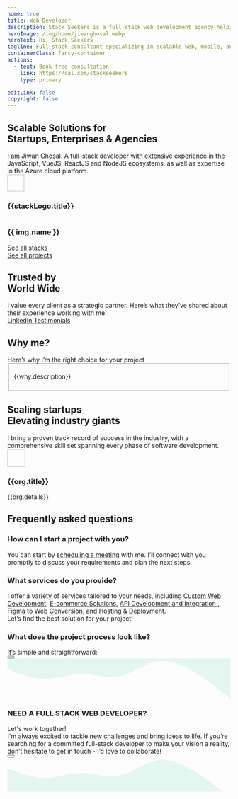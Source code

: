 ```yaml
---
home: true
title: Web Developer
description: Stack Seekers is a full-stack web development agency helping startups and businesses build modern, high-performance websites and web applications. From idea to launch, we turn your vision into powerful digital solutions. Expert Vue.js, React.js, and Node.js developer delivering scalable web, mobile, and software solutions with 𝙈𝙀𝙍𝙉 and 𝙈𝙀𝙑𝙉 stacks (MongoDB, Express, React/Vue, Next/Nuxt, Node.js).
heroImage: /img/home/jiwanghosal.webp
heroText: Hi, Stack Seekers
tagline: Full-stack consultant specializing in scalable web, mobile, and software solutions using MERN and MEVN stacks. Let’s bring your ideas to life, connect with me today!
containerClass: fancy-container
actions:
  - text: Book free consultation
    link: https://cal.com/stackseekers
    type: primary

editLink: false
copyright: false
---
```


<div class="mb-6">
  <div class="text-center pb-4">
    <div class="text-4xl font-bold"><h2>Scalable Solutions for <div class="text-4xl font-bold bg-primary">Startups, Enterprises & Agencies</div></h2></div>
    <div class="text-xl md:text-center line-height-3"> I am Jiwan Ghosal. A full-stack developer with extensive experience in the JavaScript, VueJS, ReactJS and NodeJS ecosystems, as well as expertise in the Azure cloud platform.</div>
  </div>  
  <div class="grid justify-content-center my-4">
    <div class="flex gap-2 p-2" v-for="stackLogo in stackLogos" :key="stackLogo.title">
      <img width="38px" height="38px" :src="`https://cdn.simpleicons.org/${stackLogo.link}`" :alt="stackLogo.title" loading="eager" fetchpriority="high"/>
      <h3 class="hidden">{{stackLogo.title}}</h3>
    </div>
  </div>
  <div class="gallery gap-4">
    <div
      v-for="(img, index) in projects"
      :key="index"
      class="gallery-item mb-4"
    >
      <a :href="img.link" class="text-l gap-2 font-medium text-center no-underline" :aria-label="img.name">
        <img :src="img.images[0].itemImageSrc" :alt="img.images[0].alt" loading="eager" fetchpriority="high" />
        <h3 class="p-0 m-2">{{ img.name }}</h3>
      </a>
    </div>
  </div>
  <div class="text-center pb-4 grid justify-content-center gap-4">
    <a href="/about/#stack" size="large" color="deeppink" class="flex justify-content-center text-center no-underline mt-4"> 
      <div class="p-flex p-ai-center">
        <div
          class="p-button p-button-rounded p-button-secondary p-px-3 p-py-2 p-text-sm p-flex p-ai-center p-shadow-2 custom-button"
        >
          <span class="mr-6">See all stacks</span>
          <!-- Add circular element -->
          <div class="absolute right-0 mr-5">
            <div class="circle pb-2 my-2 mx-2"></div>
            <div class="circle pt-2 my-2 mx-2"></div>
          </div>
          <i class="pi pi-angle-double-right" alt="arrow" style="font-size: 1rem;"></i>
        </div>
      </div>
    </a>
    <a href="/web-development-projects/" size="large" color="deeppink" class="flex justify-content-center text-center no-underline mt-4"> 
      <div class="p-flex p-ai-center">
        <div
          class="p-button p-button-rounded p-button-secondary p-px-3 p-py-2 p-text-sm p-flex p-ai-center p-shadow-2 custom-button"
        >
          <span class="mr-6">See all projects</span>
          <!-- Add circular element -->
          <div class="absolute right-0 mr-5">
            <div class="circle pb-2 my-2 mx-2"></div>
            <div class="circle pt-2 my-2 mx-2"></div>
          </div>
          <i class="pi pi-angle-double-right" style="font-size: 1rem;"></i>
        </div>
      </div>
    </a>
  </div>
</div>

<!-- Testimonials -->
<div class="my-6">
  <div class="text-center pb-4">
    <div class="text-4xl font-bold"><h2>Trusted by <div class="text-4xl font-bold bg-primary">World Wide</div></h2></div>
    <div class="my-4 text-xl line-height-2">I value every client as a strategic partner. Here’s what they’ve shared about their experience working with me.</div>
  </div>
  <div class="card relative md:mx-0 -mx-4" @mouseenter="pauseAutoPlay"
    @mouseleave="resumeAutoPlay">
    <Carousel :value="testimonials" :numVisible="1" :numScroll="1"  ref="carousel" :responsiveOptions="responsiveCustomerOptions" circular :page="currentPage"
      @page="onPageChange">
        <template #item="slotProps">
          <div class="card shadow-1 border-round-md p-4 md:mx-8 vp-feature-item">
            <div class="font-italic mb-8">
              <div class="text-md line-height-3" ><span class="font-bold text-4xl">"</span> {{ slotProps.data.message }}</div>
            </div>
            <div class="flex align-items-center">
              <img :src="slotProps.data.avatar" :alt="slotProps.data.name" loading="eager" fetchpriority="high" class="border-circle" width="50px" height="50px" />
              <a :href="slotProps.data.link" target="_blank" class="no-underline">
                <h3 class="flex flex-column align-items-start ml-2 p-0 m-0">
                  <div>
                    <i class="pi pi-linkedin mr-1 text-blue-700" style="font-size: 1rem"></i>
                    {{ slotProps.data.name }}, 
                  </div>
                  <div>
                    <img :alt="slotProps.data.location" src="https://primefaces.org/cdn/primevue/images/flag/flag_placeholder.png" loading="eager" fetchpriority="high" :class="`flag flag-${slotProps.data.code.toLowerCase()} mr-1`" style="width: 18px" />
                    {{ slotProps.data.location }}
                  </div>
                </h3>
              </a>
            </div>
          </div>
        </template>
    </Carousel>
  </div>
  <div class="text-center pb-4">
    <a href="https://www.linkedin.com/in/jiwanghosal/details/recommendations/" size="large" color="deeppink" class="flex justify-content-center text-center no-underline mt-4"> 
      <div class="p-flex p-ai-center">
        <div
          class="p-button p-button-rounded p-button-secondary p-px-3 p-py-2 p-text-sm p-flex p-ai-center p-shadow-2 custom-button"
        >
          <span class="mr-6">
            <i class="pi pi-linkedin" aria-label="LinkedIn Testimonials" style="font-size: 1rem"></i>
            LinkedIn Testimonials
          </span>
          <!-- Add circular element -->
          <div class="absolute right-0 mr-5">
            <div class="circle pb-2 my-2 mx-2"></div>
            <div class="circle pt-2 my-2 mx-2"></div>
          </div>
          <i class="pi pi-angle-double-right" style="font-size: 1rem;"></i>
        </div>
      </div>
    </a>
  </div>
</div>

<div class="my-6 flex flex-column">
  <div class="text-center pb-4">
    <div class="text-4xl font-bold"><h2>Why <span class="bg-primary">me?</span></h2></div>
    <div class="my-4 text-xl line-height-2">Here’s why I’m the right choice for your project</div>
  </div>
  <div class="flex flex-wrap">
    <div class="md:col-6 col-12 md:p-4" v-for="why in whyme" :key="why.title">  
      <Fieldset class="vp-feature-item">
        <template #legend>
            <h3 class="flex align-items-center pl-2 m-0 p-0">
                <img
                  :src="`/img/home/${why.id}.svg`"
                  class="p-avatar p-avatar-circle"
                  loading="lazy"
                  :alt="`${why.title} icon`"
                  width="24px"
                  height=24px
                />
                <span class="font-bold p-2 line-height-2">{{why.title}}</span>
            </h3>
        </template>
        <p class="m-0 pt-4">
          {{why.description}}
        </p>
      </Fieldset>
    </div>
  </div>
</div>
<div class="my-6">
  <div class="text-center pb-4">
    <div class="text-4xl font-bold"><h2>Scaling startups <div class="text-4xl font-bold bg-primary">Elevating industry giants</div></h2></div>
    <div class="my-4 text-xl line-height-2">I bring a proven track record of success in the industry, with a comprehensive skill set spanning every phase of software development.</div>
  </div>
  <div class="my-4 grid md:flex-row justify-content-center gap-2">
    <div class="md:col-2 col-5 border-round-md md:p-2 md:m-2 vp-feature-item flex align-items-center justify-content-center" v-for="org in orgs" :key="org.title">
      <div class="no-underline flex flex-column justify-content-center flex-wrap">
        <div class="mb-2 flex align-items-center justify-content-center h-4rem">
          <img :src="org.icon" :alt="org.title" width="40px" height="40px" class="border-round-md" loading="eager" fetchpriority="high"/>
        </div>
        <div class="h-5rem">
          <h3 class="text-base md:text-xl font-bold flex align-items-center justify-content-center p-0 m-0 text-center line-height-3">{{org.title}}</h3>
          <div class="text-xs md:text-sm flex align-items-center justify-content-center line-height-2 text-center">{{org.details}}</div>
        </div>
      </div>
    </div>
  </div>
</div>
<!-- FAQ -->
<div class="my-6">
  <div class="text-center pb-4">
    <div class="text-4xl font-bold line-height-2"><h2>Frequently asked <span class="bg-primary">questions</span></h2></div>
  </div>
  <div class="grid overflow-hidden border-round-2xl">
    <div class="col-12 ">
      <div class="border-round-2xl flex flex-column gap-2 md:p-2">
          <Accordion :activeIndex="0">
            <AccordionTab header="Q: How can I start a project with you?">
                <h3 class="m-0 p-0 hidden">How can I start a project with you?</h3>
                <p class="mx-3">
                    You can start by <a href="https://cal.com/stackseekers" class="no-underline text-xl" aria-label="schedule a meeting">scheduling a meeting</a> with me. I’ll connect with you promptly to discuss your requirements and plan the next steps.
                </p>
            </AccordionTab>
            <AccordionTab header="Q: What services do you provide?">
                <h3 class="m-0 p-0 hidden">What services do you provide?</h3>
                <div class="mx-3 ">
                    I offer a variety of services tailored to your needs, including 
                    <a href="web-development-services/#consulting-and-technical-advisory" class="no-underline" aria-label="Custom Web Development">Custom Web Development</a>, 
                    <a href="web-development-services/#e-commerce-solutions" class="no-underline" aria-label="E-commerce Solutions">E-commerce Solutions</a>, 
                    <a href="web-development-services/#api-development-and-integration" class="no-underline" aria-label="API Development and Integration">API Development and Integration </a>, 
                    <a href="web-development-services/#figma-to-web" class="no-underline" aria-label="Figma to Web Conversion">Figma to Web Conversion</a>, and 
                    <a href="web-development-services/#hosting" class="no-underline" aria-label="Hosting & Deployment">Hosting & Deployment</a>. 
                    <div class="mt-2">Let’s find the best solution for your project!</div>
                </div>
            </AccordionTab>
            <AccordionTab header="Q: What does the project process look like?">
                <h3 class="m-0 p-0 hidden">What does the project process look like?</h3>
                <div class="mx-3">
                  <div class="my-4">It’s simple and straightforward: </div>
                  <Timeline :value="events" align="left"
                      :pt="{
                        eventOpposite: { style: { padding: 0, flex: 0 } },
                        marker: { style: { backgroundColor: '#FFA500' } },
                        connector: { style: { backgroundColor: '#FFA500' } },
                        content: { style: { padding: '4px, 2px' } }
                      }">
                    <template #opposite="slotProps">
                      <small class="p-text-secondary"></small>
                    </template>
                    <template #content="slotProps">
                      {{ slotProps.item.status }}
                    </template>
                  </Timeline>
                </div>
                <div></div>
            </AccordionTab>
        </Accordion>
        <div class="my-4">
          <a href="https://cal.com/stackseekers" size="large" color="deeppink" class="flex justify-content-center text-center no-underline mt-4" aria-label="scheduling a meeting"> 
            <Button label="Discuss your project" icon="pi pi-calendar-clock" severity="primary" raised rounded/>
          </a>
        </div>
      </div>
    </div>
  </div>
</div>

<!-- Contact Me -->
<div class="border-round-md vp-feature-item" id="contact">
  <svg xmlns="http://www.w3.org/2000/svg" viewBox="0 60 1440 260"><path fill="#10b981" fill-opacity="0.1" d="M0,128L40,144C80,160,160,192,240,192C320,192,400,160,480,160C560,160,640,192,720,176C800,160,880,96,960,80C1040,64,1120,96,1200,144C1280,192,1360,256,1400,288L1440,320L1440,0L1400,0C1360,0,1280,0,1200,0C1120,0,1040,0,960,0C880,0,800,0,720,0C640,0,560,0,480,0C400,0,320,0,240,0C160,0,80,0,40,0L0,0Z"></path></svg>
  <div>
    <div class="text-center pb-4">
      <h3>
        <div class="text-4xl font-bold">NEED A FULL STACK WEB DEVELOPER?</div>
      </h3>
      <div class="my-4 text-md">Let's work together!</div>
    </div>
    <div class="mx-4 text-center text-xl line-height-3">
      I'm always excited to tackle new challenges and bring ideas to life. If you’re searching for a committed full-stack developer to make your vision a reality, don’t hesitate to get in touch - I’d love to collaborate!
    </div>
    <div class="my-4">
      <a href="mailto:jiwan.cse@gmail.com?subject=Inquiry:%20collaborate%20now" size="large" color="deeppink" class="flex justify-content-center text-center no-underline" aria-label="Send an Email"> 
        <Button label="Let's collaborate now!" icon="pi pi-briefcase" severity="primary" raised rounded />
      </a>
    </div>
    <div class="flex flex-row justify-content-end flex-wrap gap-4 mx-6 ">
      <a
        v-for="(socialElement, socialIndex) in social"
        :key="socialIndex"
        :href="socialElement.url"
        target="_blank"
        class="flex flex-row gap-2"
        :aria-label="socialElement.name"
        >
        <i :class="socialElement.icon" :aria-label="socialElement.label" style="font-size: 1rem"></i>
      </a>
    </div>
  </div>
  <svg xmlns="http://www.w3.org/2000/svg" viewBox="0 60 1440 220" class="-mb-1"><path fill="#10b981" fill-opacity="0.1" d="M0,128L40,144C80,160,160,192,240,192C320,192,400,160,480,160C560,160,640,192,720,176C800,160,880,96,960,80C1040,64,1120,96,1200,144C1280,192,1360,256,1400,288L1440,320L1440,320L1400,320C1360,320,1280,320,1200,320C1120,320,1040,320,960,320C880,320,800,320,720,320C640,320,560,320,480,320C400,320,320,320,240,320C160,320,80,320,40,320L0,320Z"></path></svg>
</div>

<script setup lang="ts">
  import { ref, onMounted, onBeforeUnmount, computed } from "vue";

  // Current page and autoplay interval
  const currentPage = ref(0);
  const autoplayInterval = 5000;
  let autoplayTimer = null;
  const visible = ref(false);
  const onVisible = () => {
    visible.value = true;
  };

  const events = ref([
    {
      status: "We start with understanding your requirements",
      date: "15/10/2020 10:30",
      icon: "pi pi-shopping-cart",
      color: "#9C27B0",
    },
    {
      status: "Set a clear timeline",
      date: "15/10/2020 14:00",
      icon: "pi pi-cog",
      color: "#673AB7",
    },
    {
      status: "I handle the development phase",
      date: "15/10/2020 16:15",
      icon: "pi pi-shopping-cart",
      color: "#FF9800",
    },
    {
      status: "Deliver your project with ongoing support to ensure success",
      date: "16/10/2020 10:00",
      icon: "pi pi-check",
      color: "#607D8B",
    },
  ]);
  const projects = ref([
    {
      name: "SR-22 Insurance Now",
      description:
        "Need a Cheap SR-22 Insurance? Compare & save on SR22 Insurance from top providers.",
      software: "Web",
      schema: "https://schema.org/BusinessApplication",
      link: "web-development-projects/#SR-22 insurance Now",
      images: [
        {
          itemImageSrc: "/img/home/projects/sr22.webp",
          alt: "SR-22 Insurance Now",
        },
      ],
    },
    {
      name: "Tech Create",
      description: "A landing page for tech ",
      software: "Web",
      schema: "https://schema.org/BusinessApplication",
      link: "web-development-projects/#Tech Create",
      images: [
        {
          itemImageSrc: "/img/home/projects/tech_create.webp",
          alt: "landing page for tech",
        },
      ],
    },
    {
      name: "Trokka Attraction",
      description: "Book Attractions and Tours for Your Next Holiday",
      software: "Web",
      schema: "https://schema.org/DeveloperApplication",
      link: "web-development-projects/#Trokka Attraction",
      images: [
        {
          itemImageSrc: "/img/projects/trokka.webp",
          alt: "Trokka.com | Book Attractions and Tours for Your Next Holiday",
        },
      ],
    },
    {
      name: "Demat Account Open",
      description: "Open a Demat Account Online: Demat Account Opening at Upstox",
      software: "Web",
      schema: "https://schema.org/BusinessApplication",
      link: "web-development-projects/#Open Demat Account for Upstox",
      images: [
        {
          itemImageSrc: "/img/projects/openDemat.webp",
          alt: "Open a Demat Account Online: Demat Account Opening at Upstox",
        },
      ],
    },
    {
      name: "Catch That Bus",
      description: "Book Malaysia and Singapore bus tickets online.",
      software: "Web / IOS APP",
      schema: "https://schema.org/DeveloperApplication",
      link: "web-development-projects/#Catch That Bus",
      images: [
        {
          itemImageSrc: "/img/projects/catchthatbus.webp",
          alt: "Book Malaysia and Singapore bus tickets online. | CatchThatBus",
        },
      ],
    },
    {
      name: "Momentum Incident Management",
      description:
        "A structured process for identifying, analyzing, and resolving incidents that disrupt an organization's operations",
      software: "Web",
      schema: "https://schema.org/BusinessApplication",
      link: "web-development-projects/#Momentum Incident Management",
      images: [
        {
          itemImageSrc: "/img/home/projects/momentum_incident_management.webp",
          alt: "Incident Management",
        },
      ],
    },
    {
      name: "Frontend of Tv Maze API",
      description:
        "TV Show and web series database. Create personalized schedules. Episode guide, cast, crew and character information. Recaps, reviews, episode trailers, celebrity photos and TV API.",
      software: "Web",
      schema: "https://schema.org/BusinessApplication",
      link: "web-development-projects/#Tv Maze",
      images: [
        {
          itemImageSrc: "/img/home/projects/tvmaze.webp",
          alt: "Frontend of Tv Maze API",
        },
      ],
    },
    {
      name: "Call Matrix",
      description: "Call Intelligence, Marketing, and Analytics Platform",
      software: "Web",
      schema: "https://schema.org/BusinessApplication",
      link: "web-development-projects/#Call Matrix",
      images: [
        {
          itemImageSrc: "/img/projects/callmatrix/callmatrix.webp",
          alt: "CallMatrix - Call Intelligence, Marketing, and Analytics Platform",
        },
      ],
    },
    {
      name: "Recipes",
      description: "Recipes: Social Network",
      software: "Web",
      schema: "https://schema.org/DeveloperApplication",
      link: "web-development-projects/#Recipes",
      images: [
        {
          itemImageSrc: "/img/home/projects/Recipe.webp",
          alt: "Recipes - Social Network | Recipes",
        },
      ],
    },
  ]);

  const responsiveOptions = ref([
    {
      breakpoint: "1400px",
      numVisible: 4,
      numScroll: 1,
    },
    {
      breakpoint: "1199px",
      numVisible: 2,
      numScroll: 1,
    },
    {
      breakpoint: "767px",
      numVisible: 2,
      numScroll: 1,
    },
    {
      breakpoint: "575px",
      numVisible: 1,
      numScroll: 1,
    },
  ]);

  const responsiveCustomerOptions = ref([
    {
      breakpoint: "1400px",
      numVisible: 1,
      numScroll: 1,
    },
    {
      breakpoint: "1199px",
      numVisible: 1,
      numScroll: 1,
    },
    {
      breakpoint: "767px",
      numVisible: 1,
      numScroll: 1,
    },
    {
      breakpoint: "575px",
      numVisible: 1,
      numScroll: 1,
    },
  ]);

  const social = [
    {
      label: "linkedin",
      icon: "pi pi-linkedin",
      url: "https://www.linkedin.com/in/jiwanghosal/",
    },
    {
      label: "youtube",
      icon: "pi pi-youtube",
      url: "https://www.youtube.com/@stackseekers",
    },
    {
      label: "stackoverflow",
      icon: "pi pi-chart-bar",
      url: "https://stackoverflow.com/users/10376224/stchr?tab=profile",
    },
    {
      label: "Instagram",
      icon: "pi pi-instagram",
      url: "https://www.instagram.com/jiwan_ghosal/",
    },
  ];

  const orgs = [
    {
      title: "Capgemini",
      icon: "/img/home/capgemini.webp",
      details: "Consulting and technology services",
      link: "https://www.capgemini.com/",
    },
    {
      title: "Catch That Bus",
      icon: "/img/home/catchthatbus.webp",
      details: "Leisure, travel, and tourism",
      link: "https://www.catchthatbus.com/",
    },
    {
      title: "Upstox",
      icon: "/img/home/upstox.webp",
      details: "Online stock broker",
      link: "https://www.upstox.com/",
    },
    {
      title: "Mobistreak",
      icon: "/img/home/mobistreak.webp",
      details: "Marketing and advertising",
      link: "https://www.mobistreak.com/",
    },
  ];

  const skills = [
    {
      name: "Front end",
      value: [
        "VueJS",
        "Vue3",
        "Nuxt",
        "ReactJS",
        "Vite",
        "Pinia",
        "Axios",
        "Vuepress",
        "Storybook",
        "Lit",
        "HTML5",
        "CSS3",
        "JavaScript(ES6)",
        "TypeScript",
      ],
    },
    {
      name: "Back end",
      value: [
        "ExpressJS",
        "NodeJS",
        "MYSQL",
        "MSSQL",
        "PLSQL",
        "MongoDB",
        "DynamoDB",
      ],
    },
    {
      name: "Hosting & Deployment",
      value: [
        "Git",
        "CICD",
        "Ansible",
        "YAML",
        "Docker",
        "Kibana",
        "Azure",
        "AWS",
      ],
    },
    {
      name: "Automation Testing",
      value: ["Jest", "Testcafe", "Lighthouse", "Playwright"],
    },
  ];

  const getImage = () =>
    `background-image: url('/img/home/faq.webp');  background-repeat: no-repeat; background-size: cover;`;

  const features = [
    {
      icon: "pi pi-tag",
      title: "No minimum order",
      description: "Try our service without any hassle.",
    },
    {
      icon: "pi pi-bolt",
      title: "Fast Delivery",
      description: "I have got you covered.",
    },
    {
      icon: "pi pi-calendar-clock",
      title: "Support",
      description: "I am here to help!",
    },
    {
      icon: "pi pi-eye",
      title: "Free Demo",
      description: "Free demo biweekly to update progress.",
    },
  ];

  const stackLogos = [
    {
      link: "html5",
      title: "html5",
    },
    {
      link: "javascript",
      title: "Javascript",
    },
    {
      link: "vuedotjs",
      title: "vuejs",
    },
    {
      link: "react",
      title: "ReactJS",
    },
    {
      link: "nodedotjs",
      title: "NodeJs",
    },
    {
      link: "tailwindcss",
      title: "tailwindcss",
    },
    {
      link: "typescript",
      title: "Typescript",
    },
    {
      link: "mongodb",
      title: "MongoDb",
    },
    {
      link: "lighthouse",
      title: "lighthouse",
    },
  ];

  const testimonials = ref([
    {
      name: "Harris Malik",
      designation: "Senior Product Manager at 8x8",
      message:
        "Jiwan is one of the most valuable people I have ever met. He is smart, professional, and never fails to surprise us with creative solutions to difficult problems. Jiwan's personality and skills would be a great asset to any company. Highly recommended.",
      avatar:
        "https://media.licdn.com/dms/image/v2/D5603AQG8ooyo97JCoA/profile-displayphoto-shrink_100_100/profile-displayphoto-shrink_100_100/0/1682841547783?e=1750896000&v=beta&t=RV2vZM-PEHtTdtboor0V4y6H-KGoUu7-DuJiiET_buU",
      link: "https://www.linkedin.com/in/harrismalik04/",
      location: "Malaysia",
      code: "my",
    },
    {
      name: "Jurgen Sweere",
      designation: "Front End Expert at ABN Amro",
      message:
        "Jiwan never stopped amazing me. He brings a lot of front-end knowledge to the table and is able to quickly learn anything new. Jiwan is a great colleague to have!",
      avatar:
        "https://media.licdn.com/dms/image/v2/C5603AQGLWlLKfqFZgw/profile-displayphoto-shrink_100_100/profile-displayphoto-shrink_100_100/0/1516235161685?e=1750896000&v=beta&t=29wMeVltwAWsPCr9QHNhRJZWz1LZaEgES0iwjE2A4oc",
      link: "https://www.linkedin.com/in/jurgensweere",
      location: "The Netherlands",
      code: "nl",
    },
    {
      name: "Shyam Kumar",
      designation: "Senior Product Manager at Angel One",
      message:
        "I always found Jiwan to be a very dependable and hardworking colleague. Many times he went above and beyond to meet the product requirements; it might be either working overtime to release the project on time or working with other teams to get the production issue fixed. He was always the go-to person on the team.",
      avatar:
        "https://media.licdn.com/dms/image/v2/D5603AQHZpSlK7j89uA/profile-displayphoto-shrink_100_100/profile-displayphoto-shrink_100_100/0/1698672442801?e=1750896000&v=beta&t=lscT5fFmahvoGSWRzV4hN-r2YM58ddKTki5HdOziiuI",
      link: "https://www.linkedin.com/in/shyam-kumar-k/",
      location: "India",
      code: "in",
    },
    {
      name: "Erkan Ateşli",
      designation: "Chapter Lead at ABN AMRO Bank N.V.",
      message:
        "In our connection with Jiwan at ABN AMRO, I noticed that he has a lot of knowledge in his field of expertise. He can transfer his knowledge easily to others. With his strong analytics skills, he can handle complex questions as usual. Jiwan is a brave colleague I’ve met, and we had a lot of fun during the India visit and especially at the party. ",
      avatar:
        "https://media.licdn.com/dms/image/v2/C4E03AQFg4Oh_B9JEeQ/profile-displayphoto-shrink_100_100/profile-displayphoto-shrink_100_100/0/1621625662967?e=1750896000&v=beta&t=9KwLZLloVo4ianxK3csxIjlMY0_G0Ez7nKYvgPVVssE",
      link: "https://www.linkedin.com/in/erkanatesli",
      location: "The Netherlands",
      code: "nl",
    },
  ]);

  const whyme = [
    {
      id: "proven_expertise",
      title: "10+ Years of Proven Expertise",
      description:
        "Over a decade of delivering impactful projects, consistently providing innovative solutions that drive tangible results and add measurable value for clients across industries.",
    },
    {
      id: "client_centric_approach",
      title: "Client-Centric Approach",
      description:
        "Focused on understanding your unique needs, I offer tailored solutions that align with your business goals, ensuring seamless collaboration and delivering the most effective value.",
    },
    {
      id: "wide_range_of_experience",
      title: "20+ Clients Across Industries",
      description:
        "With experience working with over 20 clients from diverse sectors, I bring versatile expertise, quickly adapting to challenges and offering solutions suited to each industry’s demands.",
    },
    {
      id: "commitment_to_quality_code",
      title: "Commitment to Quality Code",
      description:
        "I ensure all code is clean, scalable, and efficient by using industry-standard tools such as ESLint, Prettier, SonarQube, and Jest, delivering high-performance, maintainable, and reliable solutions.",
    },
  ];

  // Function to start autoplay
  const startAutoPlay = () => {
    autoplayTimer = setInterval(() => {
      currentPage.value = (currentPage.value + 1) % testimonials.value.length;
    }, autoplayInterval);
  };

  // Function to pause autoplay
  const pauseAutoPlay = () => {
    clearInterval(autoplayTimer);
  };

  // Function to resume autoplay
  const resumeAutoPlay = () => {
    startAutoPlay(autoplayTimer);
  };

  // Handle page change when user interacts with the carousel
  const onPageChange = (newPage) => {
    currentPage.value = newPage;
  };

  // Start autoplay when the component mounts
  onMounted(() => {
    startAutoPlay();
  });

  // Clear the autoplay timer when the component unmounts
  onBeforeUnmount(() => {
    pauseAutoPlay();
  });
</script>
